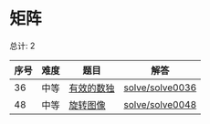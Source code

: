 # 矩阵

<!--- table -->


总计: 2

| 序号 | 难度 | 题目                    | 解答                      |
| ---- | ---- | ------------------ | ---------------- |
| 36 | 中等 | [有效的数独](https://leetcode-cn.com/problems/valid-sudoku/) | [solve/solve0036](../solve/solve0036)|
| 48 | 中等 | [旋转图像](https://leetcode-cn.com/problems/rotate-image/) | [solve/solve0048](../solve/solve0048)|
